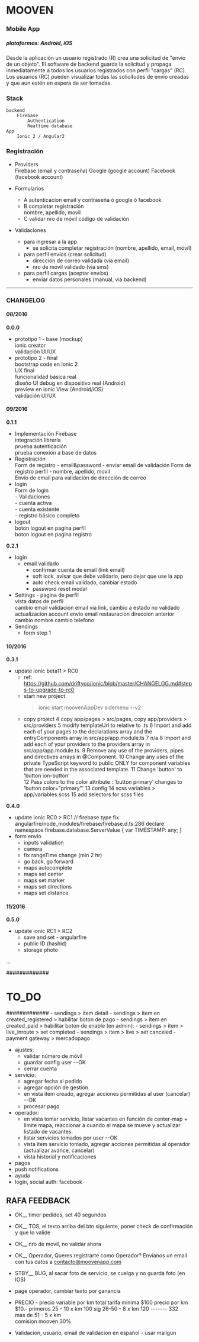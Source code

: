 
# MOOVEN

### Mobile App
##### plataformas: Android, iOS
Desde la aplicación un usuario registrado (R) crea una solicitud de "envío de un objeto".
El software de backend guarda la solicitud y propaga inmediatamente a todos los usuarios registrados con perfil "cargas" (RC).  
Los usuarios (RC) pueden visualizar todas las solicitudes de envío creadas y que aun estén en espera de ser tomadas.


### Stack

    backend
        Firebase
            Authentication
            Realtime database
    App
        Ionic 2 / Angular2


### Registración

- Providers  
    Firebase (email y contraseña)
    Google (google account)
    Facebook (facebook account)

- Formularios
    - A autenticacíon
        email y contraseña ó google ó facebook
    - B completar registración    
        nombre, apellido, movil
    - C validar nro de móvil
        código de validación

- Validaciones
    - para ingresar a la app    
        - se solicita completar registración (nombre, apellido, email, móvil)
    - para perfil envíos (crear solicitud)
        - dirección de correo validada (vía email)
        - nro de móvil validado (via sms)
    - para perfil cargas (aceptar envíos)
        - enviar datos personales (manual, via backend)


___

### CHANGELOG

#### 08/2016  

**0.0.0**  
- prototipo 1 - base (mockup)  
    ionic creator  
    validación UI/UX  
- prototipo 2 - final  
    bootstrap code en Ionic 2  
    UX final  
    funcionalidad básica real  
    diseño UI
    debug en dispositivo real (Android)  
    preview en ionic View (Android/iOS)  
    validación UI/UX

#### 09/2016

**0.1.1**  
- Implementación Firebase  
    integración librería  
    prueba autenticación  
    prueba conexión a base de datos  
- Registración  
    Form de registro - email&password
        - enviar email de validación
    Form de registro perfil - nombre, apellido, movil  
    Envío de email para validación de dirección de correo
- login  
    Form de login  
        - Validaciones  
            - cuenta activa  
            - cuenta existente  
            - registro básico completo  
- logout  
    boton logout en pagina perfil  
    boton logout en pagina registro  

**0.2.1**
- login
    - email validado
        - confirmar cuenta de email (link email)    
        - soft lock, avisar que debe validarlo, pero dejar que use la app   
        - auto check email validado, cambiar estado
        - password reset modal
- Settings - pagina de perfil  
    vista datos de perfil  
    cambio email
        validacion email via link, cambio a estado no validado
        actualizacion account
        envio email restauracion direccion anterior
    cambio nombre
    cambio telefono
- Sendings
    - form step 1

#### 10/2016

**0.3.1** 
- update ionic beta11 > RC0
    - ref:   https://github.com/driftyco/ionic/blob/master/CHANGELOG.md#steps-to-upgrade-to-rc0
    - start new project
        > ionic start moovenAppDev sidemenu --v2
    - copy project
        4 copy app/pages > src/pages, copy app/providers > src/providers
        5 modify templateUrl to relative to .ts
        6 Import and add each of your pages to the declarations array and the entryComponents array in src/app/app.module.ts
        7 n/a
        8 Import and add each of your providers to the providers array in src/app/app.module.ts.
        9 Remove any use of the providers, pipes and directives arrays in @Component.
        10 Change any uses of the private TypeScript keyword to public ONLY for component variables that are needed in the associated template.
        11 Change 'button' to 'button ion-button'  
        12 Pass colors to the color attribute : 'button primary' changes to 'button color="primary"'
        13 config
        14 scss variables > app/variables.scss
        15 add selectors for scss files

**0.4.0**
- update ionic RC0 > RC1 
    // firebase type fix angularfire/node_modules/firebase/firebase.d.ts:286
    declare namespace firebase.database.ServerValue {
        var TIMESTAMP: any;
    }        
-  form envio
    - inputs validation
    - camera
    - fix rangeTime change (min 2 hr)
    - go back, go forward
    - maps autocomplete
    - maps set center
    - maps set marker
    - maps set directions
    - maps set distance

#### 11/2016

**0.5.0**
- update ionic RC1 > RC2      
    - save and set - angularfire
    - public ID (hashid)
    - storage photo

...





#############
# TO_DO
#############
    - sendings > item detail
    - sendings > item en created_registered > habilitar boton de pago
    - sendings > item en created_paid > habilitar boton de enable (en admin):
    - sendings > item > live_inroute > set completed
    - sendings > item > live > set canceled
    - payment gateway > mercadopago

- ajustes: 
     - validar número de móvil 
     - guardar config user --OK
     - cerrar cuenta
- servicio: 
     - agregar fecha al pedido 
     - agregar opción de gestión
     - en vista item creado, agregar acciones permitidas al user (cancelar) --OK
     - procesar pago
- operador: 
     - en vista tomar servicio, listar vacantes en función de center-map + limite mapa, reaccionar a cuando el mapa se mueve y actualizar listado de vacantes.
     - listar servicios tomados por user --OK
     - vista item servicio tomado, agregar acciones permitidas al operador (actualizar avance, cancelar) 
     - vista historial y notificaciones
- pagos
- push notifications
- ayuda
- login, social auth: facebook


## RAFA FEEDBACK 

- OK__ timer pedidos, set 40 segundos
- OK__ TOS, el texto arriba del btn siguiente, poner check de confirmación y que lo valide
- OK__ nro de movil, no validar ahora       
- OK__ Operador, Queres registrarte como Operador? Envíanos un email con tus datos a contacto@moovenapp.com

- STBY__ BUG, al sacar foto de servicio, se cuelga y no guarda foto (en IOS)
- page operador, cambiar texto por ganancia
- PRECIO - precio variable por km total
        tarifa minima $100
        precio por km $10.-
        primeros 25 - 10 x km     100
        sig 26-50 - 8 x km        120
                                  -------
                                  332        
        mas de 51 - 5 x km           
        comision mooven 30%
- Validacion, usuario, email de validacion en español - usar mailgun



